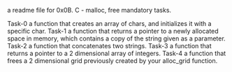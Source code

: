 a readme file for 0x0B. C - malloc, free mandatory tasks.

Task-0 a function that creates an array of chars, and initializes it with a specific char.
Task-1 a function that returns a pointer to a newly allocated space in memory, which contains a copy of the string given as a parameter.
Task-2 a function that concatenates two strings.
Task-3 a function that returns a pointer to a 2 dimensional array of integers.
Task-4 a function that frees a 2 dimensional grid previously created by your alloc_grid function.
